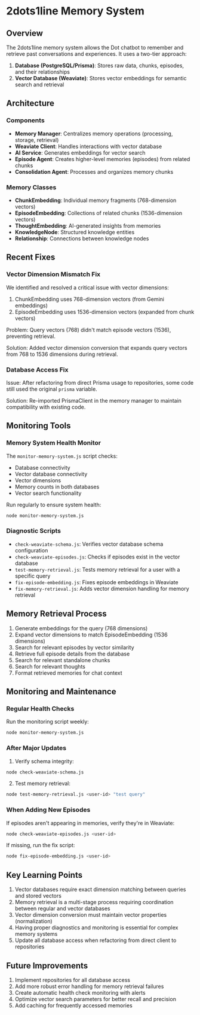 # 2dots1line Memory System

## Overview

The 2dots1line memory system allows the Dot chatbot to remember and retrieve past conversations and experiences. It uses a two-tier approach:

1. **Database (PostgreSQL/Prisma)**: Stores raw data, chunks, episodes, and their relationships
2. **Vector Database (Weaviate)**: Stores vector embeddings for semantic search and retrieval

## Architecture

### Components

- **Memory Manager**: Centralizes memory operations (processing, storage, retrieval)
- **Weaviate Client**: Handles interactions with vector database
- **AI Service**: Generates embeddings for vector search
- **Episode Agent**: Creates higher-level memories (episodes) from related chunks
- **Consolidation Agent**: Processes and organizes memory chunks

### Memory Classes

- **ChunkEmbedding**: Individual memory fragments (768-dimension vectors)
- **EpisodeEmbedding**: Collections of related chunks (1536-dimension vectors)
- **ThoughtEmbedding**: AI-generated insights from memories
- **KnowledgeNode**: Structured knowledge entities
- **Relationship**: Connections between knowledge nodes

## Recent Fixes

### Vector Dimension Mismatch Fix

We identified and resolved a critical issue with vector dimensions:

1. ChunkEmbedding uses 768-dimension vectors (from Gemini embeddings)
2. EpisodeEmbedding uses 1536-dimension vectors (expanded from chunk vectors)

Problem: Query vectors (768) didn't match episode vectors (1536), preventing retrieval.

Solution: Added vector dimension conversion that expands query vectors from 768 to 1536 dimensions during retrieval.

### Database Access Fix

Issue: After refactoring from direct Prisma usage to repositories, some code still used the original `prisma` variable.

Solution: Re-imported PrismaClient in the memory manager to maintain compatibility with existing code.

## Monitoring Tools

### Memory System Health Monitor

The `monitor-memory-system.js` script checks:

- Database connectivity
- Vector database connectivity
- Vector dimensions
- Memory counts in both databases
- Vector search functionality

Run regularly to ensure system health:

```bash
node monitor-memory-system.js
```

### Diagnostic Scripts

- `check-weaviate-schema.js`: Verifies vector database schema configuration
- `check-weaviate-episodes.js`: Checks if episodes exist in the vector database
- `test-memory-retrieval.js`: Tests memory retrieval for a user with a specific query
- `fix-episode-embedding.js`: Fixes episode embeddings in Weaviate
- `fix-memory-retrieval.js`: Adds vector dimension handling for memory retrieval

## Memory Retrieval Process

1. Generate embeddings for the query (768 dimensions)
2. Expand vector dimensions to match EpisodeEmbedding (1536 dimensions)
3. Search for relevant episodes by vector similarity
4. Retrieve full episode details from the database
5. Search for relevant standalone chunks
6. Search for relevant thoughts
7. Format retrieved memories for chat context

## Monitoring and Maintenance

### Regular Health Checks

Run the monitoring script weekly:

```bash
node monitor-memory-system.js
```

### After Major Updates

1. Verify schema integrity:
```bash
node check-weaviate-schema.js
```

2. Test memory retrieval:
```bash
node test-memory-retrieval.js <user-id> "test query"
```

### When Adding New Episodes

If episodes aren't appearing in memories, verify they're in Weaviate:

```bash
node check-weaviate-episodes.js <user-id>
```

If missing, run the fix script:

```bash
node fix-episode-embedding.js <user-id>
```

## Key Learning Points

1. Vector databases require exact dimension matching between queries and stored vectors
2. Memory retrieval is a multi-stage process requiring coordination between regular and vector databases
3. Vector dimension conversion must maintain vector properties (normalization)
4. Having proper diagnostics and monitoring is essential for complex memory systems
5. Update all database access when refactoring from direct client to repositories

## Future Improvements

1. Implement repositories for all database access
2. Add more robust error handling for memory retrieval failures
3. Create automatic health check monitoring with alerts
4. Optimize vector search parameters for better recall and precision
5. Add caching for frequently accessed memories 